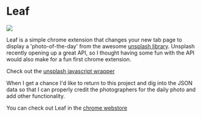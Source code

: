 # Leaf

![](https://raw.githubusercontent.com/teesloane/leaf/master/src/img/3%3A2%20Portfolio%20Thumbnail.png)

Leaf is a simple chrome extension that changes your new tab page to display a 'photo-of-the-day' from the awesome [unsplash library](https://unsplash.com/). Unsplash recently opening up a great API, so I thought having some fun with the API would also make for a fun first chrome extension. 

Check out the [unsplash javascript wrapper](https://github.com/CrewLabs/unsplash-source-js)

When I get a chance I'd like to return to this project and dig into the JSON data so that I can properly credit the photographers for the daily photo and add other functionality.

You can check out Leaf in the [chrome webstore](https://chrome.google.com/webstore/detail/leaf/kjhooagpmjcecfjnnejglkmfcodaaimg)
